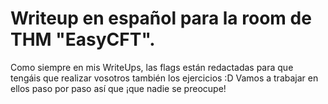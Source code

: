 # Writeup en español para la room de THM "EasyCFT".
Como siempre en mis WriteUps, las flags están redactadas para que tengáis que realizar vosotros también los ejercicios :D
Vamos a trabajar en ellos paso por paso así que ¡que nadie se preocupe!
